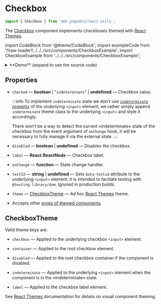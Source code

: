 # Checkbox

```js
import { Checkbox } from '@dr.pogodin/react-utils';
```

The [Checkbox] component implements checkboxes themed with [React Themes].

import CodeBlock from '@theme/CodeBlock';
import exampleCode from '!!raw-loader!!../../../src/components/CheckboxExample';
import CheckboxExample from '../../../src/components/CheckboxExample';

<details>
<summary>
**Demo** (expand to see the source code)
<CheckboxExample />
</summary>

<CodeBlock className="language-tsx">{exampleCode}</CodeBlock>
</details>

## Properties

- `checked` &mdash; **boolean** | "`indeterminate`" | **undefined** &mdash;
  Checkbox value.

  :::info
  To implement `indeterminate` state we don't use
  [`indeterminate` property](https://developer.mozilla.org/en-US/docs/Web/HTML/Element/input/checkbox#indeterminate_state_checkboxes)
  of the underlying `<input>` element, we rather simply append `indeterminate`
  theme class to the underlying `<input>` and style it accordingly.

  There won't be a way to detect the current &laquo;indeterminate&raquo; state
  of the checkbox from the event argument of `onChange` hook, it will be necessary
  to fully manage it via the external state.
  :::

- `disabled` &mdash; **boolean** | **undefined** &mdash; Disables the checkbox.

- `label` &mdash; **React.ReactNode** &mdash; Checkbox label.
- `onChange` &mdash; **function** &mdash; State change handler.

- `testId` &mdash; **string** | **undefined** &mdash; Sets `data-testid`
  attribute to the underlying `<input>` element; it is intended to faciliate
  testing with `@testing-library/dom`. Ignored in production builds.

- `theme` &mdash; [CheckboxTheme] &mdash; _Ad hoc_ [React Themes] theme.
- Accepts other [props of themed components](https://www.npmjs.com/package/@dr.pogodin/react-themes#themed-component-properties).

## CheckboxTheme

Valid theme keys are:
- `checkbox` &mdash; Applied to the underlying checkbox `<input>` element.
- `container` &mdash; Applied to the root checkbox element.

- `disabled` &mdash; Applied to the root checkbox container if the component
  is disabled.

- `indeterminate` &mdash; Applied to the underlying `<input>` element when
  the component is in the &laquo;indeterminate&raquo; state.

- `label` &mdash; Applied to the checkbox label element.

See [React Themes] documentation for details on visual component theming.

[Checkbox]: /docs/api/components/checkbox
[CheckboxTheme]: #checkboxtheme
[React Themes]: https://dr.pogodin.studio/docs/react-themes
